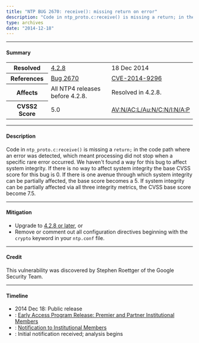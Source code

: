 ```yaml
---
title: "NTP BUG 2670: receive(): missing return on error"
description: "Code in ntp_proto.c:receive() is missing a return; in the code path where an error was detected, which meant processing did not stop when a specific rare error occurred. This bug was resolved in NTP 4.2.8."
type: archives
date: "2014-12-18"
---
```


* * *

#### Summary

<table>
  <tbody>
	<tr>
		<th><b>Resolved</b></th>
		<td><a href="/support/securitynotice/4_2_8-release-announcement/">4.2.8</a></td>
		<td>18 Dec 2014</td>
	</tr>
	<tr>
		<th><b>References</b></th>
		<td><a href="https://bugs.ntp.org/show_bug.cgi?id=2670">Bug 2670</a></td>
		<td><a href="https://nvd.nist.gov/vuln/detail/CVE-2014-9296">CVE-2014-9296</a></td>
	</tr>
	<tr>
		<th><b>Affects</b></th>
		<td>All NTP4 releases before 4.2.8.</td>
		<td>Resolved in 4.2.8.</td>
	</tr>
	<tr>
		<th><b>CVSS2 Score</b></th>
		<td>5.0</td>
		<td><a href="https://nvd.nist.gov/vuln-metrics/cvss/v2-calculator?calculator&version=2.0&vector=(AV:N/AC:L/Au:N/C:N/I:N/A:P)">AV:N/AC:L/Au:N/C:N/I:N/A:P</a></td>
	</tr>	
  </tbody>	
</table>

* * *
    
#### Description 

Code in `ntp_proto.c:receive()` is missing a `return;` in the code path where an error was detected, which meant processing did not stop when a specific rare error occurred. We haven't found a way for this bug to affect system integrity. If there is no way to affect system integrity the base CVSS score for this bug is 0. If there is one avenue through which system integrity can be partially affected, the base score becomes a 5. If system integrity can be partially affected via all three integrity metrics, the CVSS base score become 7.5. 

* * *
    
#### Mitigation

* Upgrade to [4.2.8 or later](/downloads/), or
* Remove or comment out all configuration directives beginning with the `crypto` keyword in your `ntp.conf` file. 

* * *

#### Credit

This vulnerability was discovered by Stephen Roettger of the Google Security Team.

* * *

#### Timeline

* 2014 Dec 18: Public release
* : [Early Access Program Release: Premier and Partner Institutional Members](https://www.nwtime.org/membership/benefits/)
* : [Notification to Institutional Members](https://www.nwtime.org/membership/benefits/)
* : Initial notification received; analysis begins